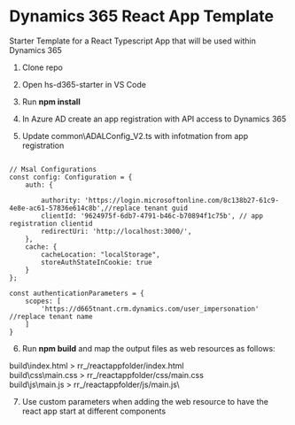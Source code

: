 # Dynamics 365 React App Template
Starter Template for a React Typescript App that will be used within Dynamics 365

1. Clone repo 

2. Open hs-d365-starter in VS Code

3. Run **npm install**

4. In Azure AD create an app registration with API access to Dynamics 365

5. Update common\ADALConfig_V2.ts with infotmation from app registration

<pre><code>
// Msal Configurations
const config: Configuration = {
    auth: {

        authority: 'https://login.microsoftonline.com/8c138b27-61c9-4e8e-ac61-57836e614c8b',//replace tenant guid
        clientId: '9624975f-6db7-4791-b46c-b70894f1c75b', // app registration clientid
        redirectUri: 'http://localhost:3000/',
    },
    cache: {
        cacheLocation: "localStorage",
        storeAuthStateInCookie: true
    }
};

const authenticationParameters = {
    scopes: [
        'https://d665tnant.crm.dynamics.com/user_impersonation' //replace tenant name
    ]
}
</code></pre>

6. Run **npm build** and map the output files as web resources as follows:

build\index.html > rr_/reactappfolder/index.html\
build\css\main.css > rr_/reactappfolder/css/main.css\
build\js\main.js > rr_/reactappfolder/js/main.js\

7. Use custom parameters when adding the web resource to have the react app start at different components